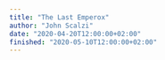 ```yaml
---
title: "The Last Emperox"
author: "John Scalzi"
date: "2020-04-20T12:00:00+02:00"
finished: "2020-05-10T12:00:00+02:00"
---
```

